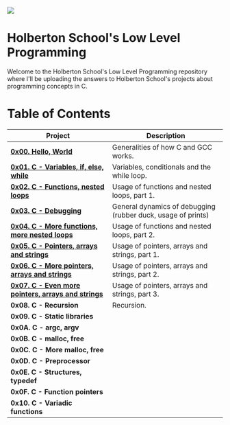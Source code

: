 ![](https://www.holbertonschool.com/holberton-logo.png)

# Holberton School's Low Level Programming #

Welcome to the Holberton School's Low Level Programming repository where I'll be uploading the answers to Holberton School's projects about programming concepts in C. 

# Table of Contents #

| **Project**                                               | **Description**                                                     |
| --------------------------------------------------------- | ------------------------------------------------------------------- |
| **[0x00. Hello, World](./0x00-hello_world)**                               | Generalities of how C and GCC works.                                |
| **[0x01. C - Variables, if, else, while](./0x01-variables_if_else_while)**             | Variables, conditionals and the while loop.                         |
| **[0x02. C - Functions, nested loops](./0x02-functions_nested_loops)**                | Usage of functions and nested loops, part 1.                        |
| **[0x03. C - Debugging](./0x03-debugging)**                              | General dynamics of debugging (rubber duck, usage of prints)        |
| **[0x04. C - More functions, more nested loops](./0x04-more_functions_nested_loops)**      | Usage of functions and nested loops, part 2.                        |
| **[0x05. C - Pointers, arrays and strings](./0x05-pointers_arrays_strings)**           | Usage of pointers, arrays and strings, part 1.                      |
| **[0x06. C - More pointers, arrays and strings](./0x06-pointers_arrays_strings)**      | Usage of pointers, arrays and strings, part 2.                      |
| **[0x07. C - Even more pointers, arrays and strings](./0x07-pointers_arrays_strings)** | Usage of pointers, arrays and strings, part 3.                      |
| **0x08. C - Recursion**                                   | Recursion.                                                          |
| **0x09. C - Static libraries**                            |                                                                     |
| **0x0A. C - argc, argv**                                  |                                                                     |
| **0x0B. C - malloc, free**                                |                                                                     |
| **0x0C. C - More malloc, free**                           |                                                                     |
| **0x0D. C - Preprocessor**                                |                                                                     |
| **0x0E. C - Structures, typedef**                         |                                                                     |
| **0x0F. C - Function pointers**                           |                                                                     |
| **0x10. C - Variadic functions**                          |                                                                     |
